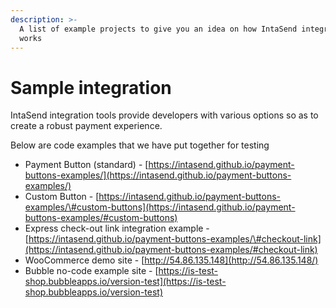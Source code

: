 ```yaml
---
description: >-
  A list of example projects to give you an idea on how IntaSend integration
  works
---
```


# Sample integration

IntaSend integration tools provide developers with various options so as to create a robust payment experience.

Below are code examples that we have put together for testing

* Payment Button \(standard\) - [https://intasend.github.io/payment-buttons-examples/](https://intasend.github.io/payment-buttons-examples/)
* Custom Button - [https://intasend.github.io/payment-buttons-examples/\#custom-buttons](https://intasend.github.io/payment-buttons-examples/#custom-buttons)
* Express check-out link integration example - [https://intasend.github.io/payment-buttons-examples/\#checkout-link](https://intasend.github.io/payment-buttons-examples/#checkout-link) 
* WooCommerce demo site - [http://54.86.135.148](http://54.86.135.148/)
* Bubble no-code example site - [https://is-test-shop.bubbleapps.io/version-test](https://is-test-shop.bubbleapps.io/version-test)

